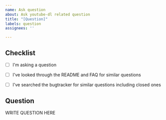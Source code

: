 ```yaml
---
name: Ask question
about: Ask youtube-dl related question
title: "[Question]"
labels: question
assignees: ''

---
```


<!--

######################################################################
  WARNING!
  IGNORING THE FOLLOWING TEMPLATE WILL RESULT IN ISSUE CLOSED AS INCOMPLETE
######################################################################

-->


## Checklist

<!--
Carefully read and work through this check list in order to prevent the most common mistakes and misuse of yt-dlp:
- Look through the README (https://github.com/pukkandan/yt-dlp) and FAQ (https://github.com/pukkandan/yt-dlp) for similar questions
- Search the bugtracker for similar questions: https://github.com/pukkandan/yt-dlp
- Finally, put x into all relevant boxes like this [x] (Dont forget to delete the empty space)
-->

- [ ] I'm asking a question
- [ ] I've looked through the README and FAQ for similar questions
- [ ] I've searched the bugtracker for similar questions including closed ones


## Question

<!--
Ask your question in an arbitrary form. Please make sure it's worded well enough to be understood, see https://github.com/pukkandan/yt-dlp.
-->

WRITE QUESTION HERE
